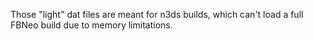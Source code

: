 Those "light" dat files are meant for n3ds builds, which can't load a full FBNeo build due to memory limitations.
